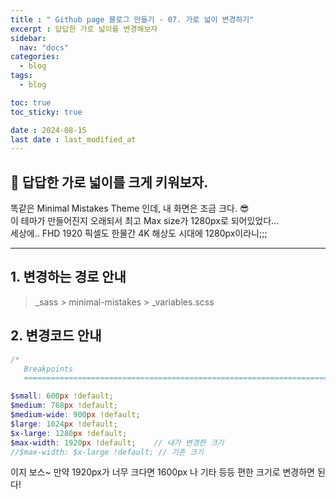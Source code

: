 ```yaml
---
title : " Github page 블로그 만들기 - 07. 가로 넓이 변경하기"
excerpt : 답답한 가로 넓이를 변경해보자
sidebar:
  nav: "docs"
categories:
  - blog
tags:
  - blog

toc: true
toc_sticky: true

date : 2024-08-15
last date : last_modified_at
---
```


## 🧐 답답한 가로 넓이를 크게 키워보자.


<div>
똑같은 Minimal Mistakes Theme 인데, 내 화면은 조금 크다. 😎 <br>
이 테마가 만들어진지 오래되서 최고 Max size가 1280px로 되어있었다... <br>
세상에.. FHD 1920 픽셀도 한물간 4K 해상도 시대에 1280px이라니;;;
</div>
<hr>


## 1. 변경하는 경로 안내

> _sass > minimal-mistakes > _variables.scss



## 2. 변경코드 안내 

```scss
/*
   Breakpoints
   ========================================================================== */

$small: 600px !default;
$medium: 768px !default;
$medium-wide: 900px !default;
$large: 1024px !default;
$x-large: 1280px !default;
$max-width: 1920px !default;    // 내가 변경한 크기
//$max-width: $x-large !default; // 기존 크기

```
 이지 보스~
만약 1920px가 너무 크다면 1600px 나 기타 등등 편한 크기로 변경하면 된다!
